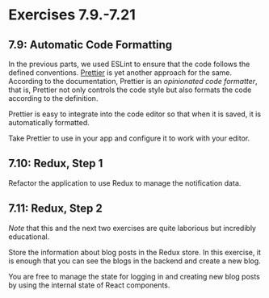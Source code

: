 # Exercises 7.9.-7.21

## 7.9: Automatic Code Formatting

In the previous parts, we used ESLint to ensure that the code follows the
defined conventions. [Prettier](https://prettier.io/) is yet another approach
for the same. According to the documentation, Prettier is an _opinionated code
formatter_, that is, Prettier not only controls the code style but also formats
the code according to the definition.

Prettier is easy to integrate into the code editor so that when it is saved, it
is automatically formatted.

Take Prettier to use in your app and configure it to work with your editor.

## 7.10: Redux, Step 1

Refactor the application to use Redux to manage the notification data.

## 7.11: Redux, Step 2

_Note_ that this and the next two exercises are quite laborious but incredibly
educational.

Store the information about blog posts in the Redux store. In this exercise, it
is enough that you can see the blogs in the backend and create a new blog.

You are free to manage the state for logging in and creating new blog posts by
using the internal state of React components.
